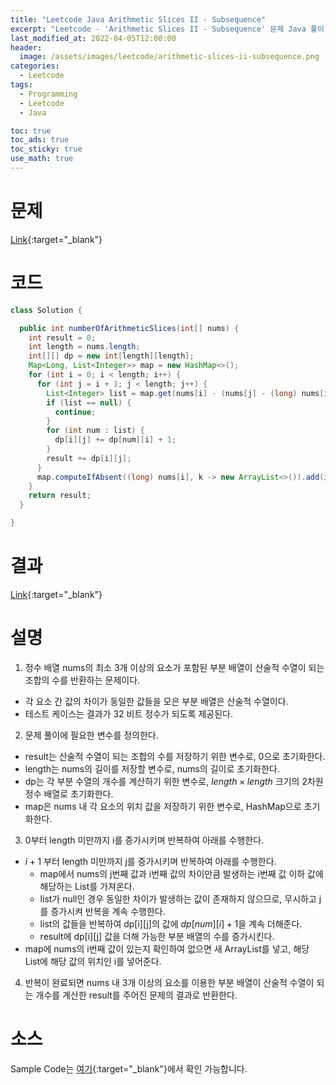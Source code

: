 ```yaml
---
title: "Leetcode Java Arithmetic Slices II - Subsequence"
excerpt: "Leetcode - 'Arithmetic Slices II - Subsequence' 문제 Java 풀이"
last_modified_at: 2022-04-05T12:00:00
header:
  image: /assets/images/leetcode/arithmetic-slices-ii-subsequence.png
categories:
  - Leetcode
tags:
  - Programming
  - Leetcode
  - Java

toc: true
toc_ads: true
toc_sticky: true
use_math: true
---
```

# 문제
[Link](https://leetcode.com/problems/arithmetic-slices-ii-subsequence/){:target="_blank"}

# 코드
```java
class Solution {

  public int numberOfArithmeticSlices(int[] nums) {
    int result = 0;
    int length = nums.length;
    int[][] dp = new int[length][length];
    Map<Long, List<Integer>> map = new HashMap<>();
    for (int i = 0; i < length; i++) {
      for (int j = i + 1; j < length; j++) {
        List<Integer> list = map.get(nums[i] - (nums[j] - (long) nums[i]));
        if (list == null) {
          continue;
        }
        for (int num : list) {
          dp[i][j] += dp[num][i] + 1;
        }
        result += dp[i][j];
      }
      map.computeIfAbsent((long) nums[i], k -> new ArrayList<>()).add(i);
    }
    return result;
  }

}
```

# 결과
[Link](https://leetcode.com/submissions/detail/673997445/){:target="_blank"}

# 설명
1. 정수 배열 nums의 최소 3개 이상의 요소가 포함된 부분 배열이 산술적 수열이 되는 조합의 수를 반환하는 문제이다.
- 각 요소 간 값의 차이가 동일한 값들을 모은 부분 배열은 산술적 수열이다.
- 테스트 케이스는 결과가 32 비트 정수가 되도록 제공된다.

2. 문제 풀이에 필요한 변수를 정의한다.
- result는 산술적 수열이 되는 조합의 수를 저장하기 위한 변수로, 0으로 초기화한다.
- length는 nums의 길이를 저장할 변수로, nums의 길이로 초기화한다.
- dp는 각 부분 수열의 개수를 계산하기 위한 변수로, $length \times length$ 크기의 2차원 정수 배열로 초기화한다.
- map은 nums 내 각 요소의 위치 값을 저장하기 위한 변수로, HashMap으로 초기화한다.

3. 0부터 length 미만까지 i를 증가시키며 반복하여 아래를 수행한다.
- $i + 1$ 부터 length 미만까지 j를 증가시키며 반복하여 아래를 수행한다.
  - map에서 nums의 j번째 값과 i번째 값의 차이만큼 발생하는 i번째 값 이하 값에 해당하는 List를 가져온다.
  - list가 null인 경우 동일한 차이가 발생하는 값이 존재하지 않으므로, 무시하고 j를 증가시켜 반복을 계속 수행한다.
  - list의 값들을 반복하여 dp[i][j]의 값에 $dp[num][i] + 1$을 계속 더해준다.
  - result에 dp[i][j] 값을 더해 가능한 부분 배열의 수를 증가시킨다.
- map에 nums의 i번째 값이 있는지 확인하여 없으면 새 ArrayList를 넣고, 해당 List에 해당 값의 위치인 i를 넣어준다.

4. 반복이 완료되면 nums 내 3개 이상의 요소를 이용한 부분 배열이 산술적 수열이 되는 개수를 계산한 result를 주어진 문제의 결과로 반환한다.

# 소스
Sample Code는 [여기](https://github.com/GracefulSoul/leetcode/blob/master/src/main/java/gracefulsoul/problems/ArithmeticSlicesIISubsequence.java){:target="_blank"}에서 확인 가능합니다.